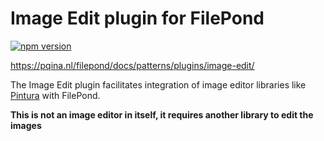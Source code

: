 # Image Edit plugin for FilePond

[![npm version](https://badge.fury.io/js/filepond-plugin-image-edit.svg)](https://badge.fury.io/js/filepond)

https://pqina.nl/filepond/docs/patterns/plugins/image-edit/

The Image Edit plugin facilitates integration of image editor libraries like [Pintura](https://pqina.nl/pintura/) with FilePond. 

**This is not an image editor in itself, it requires another library to edit the images**
